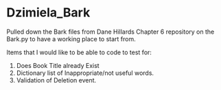 # Dzimiela_Bark
Pulled down the Bark files from Dane Hillards Chapter 6 repository on the Bark.py to have a working place to start from. 

Items that I would like to be able to code to test for:

1. Does Book Title already Exist
2. Dictionary list of Inappropriate/not useful words.
3. Validation of Deletion event.
